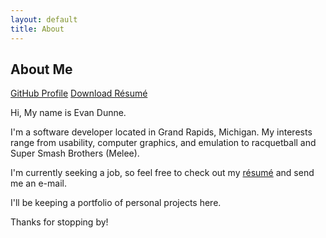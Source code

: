 ```yaml
---
layout: default
title: About
---
```


## About Me 
<div class="about-me-buttons">
<a href="{{ site.github-profile }}" class="btn"><i class="fab fa-github"></i> GitHub Profile</a>
<a href="{{site:url}}/downloads/Dunne_resume.pdf" class="btn"><i class="fas fa-download"></i> Download Résumé</a>
</div>


Hi, My name is Evan Dunne. 

I'm a software developer located in Grand Rapids, Michigan. My interests range from usability, computer graphics, and emulation to racquetball and Super Smash Brothers (Melee).

I'm currently seeking a job, so feel free to check out my <a href="{{site:url}}/downloads/Dunne_resume.pdf">résumé</a> and send me an e-mail.

I'll be keeping a portfolio of personal projects here.

Thanks for stopping by!


